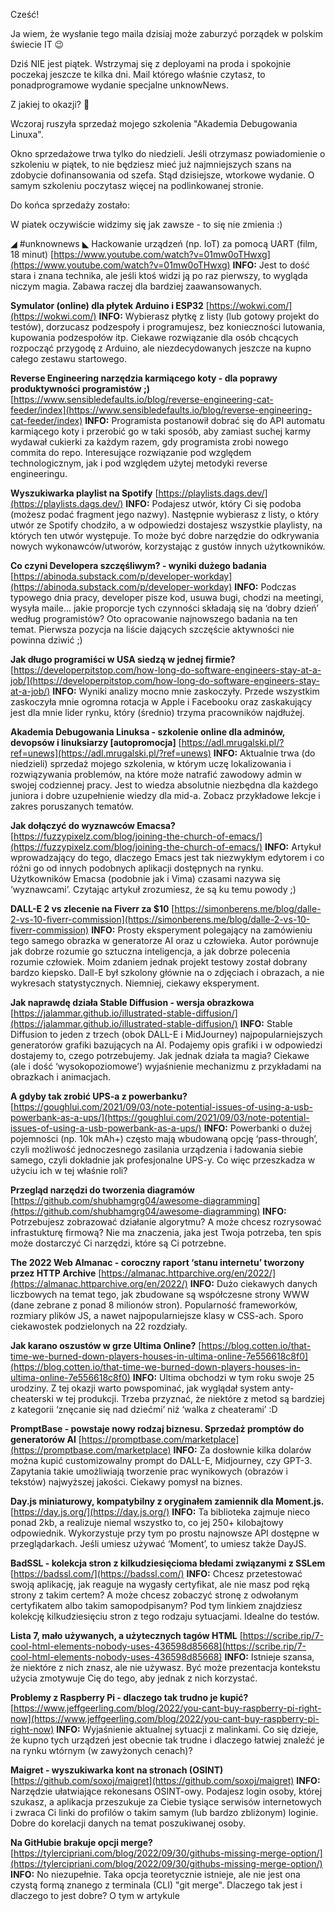 Cześć!

Ja wiem, że wysłanie tego maila dzisiaj może zaburzyć porządek w polskim świecie IT 😉

Dziś NIE jest piątek. Wstrzymaj się z deployami na proda i spokojnie poczekaj jeszcze te kilka dni. Mail którego właśnie czytasz, to ponadprogramowe wydanie specjalne unknowNews.

Z jakiej to okazji?  🤔

Wczoraj ruszyła sprzedaż mojego szkolenia "Akademia Debugowania Linuxa".

Okno sprzedażowe trwa tylko do niedzieli. Jeśli otrzymasz powiadomienie o szkoleniu w piątek, to nie będziesz mieć już najmniejszych szans na zdobycie dofinansowania od szefa. Stąd dzisiejsze, wtorkowe wydanie. O samym szkoleniu poczytasz więcej na podlinkowanej stronie.

 

Do końca sprzedaży zostało:
 

W piatek oczywiście widzimy się jak zawsze - to się nie zmienia :)

 

◢ #unknownews ◣
Hackowanie urządzeń (np. IoT) za pomocą UART (film, 18 minut)
[https://www.youtube.com/watch?v=01mw0oTHwxg](https://www.youtube.com/watch?v=01mw0oTHwxg)
**INFO:** Jest to dość stara i znana technika, ale jeśli ktoś widzi ją po raz pierwszy, to wygląda niczym magia. Zabawa raczej dla bardziej zaawansowanych.

**Symulator (online) dla płytek Arduino i ESP32**
[https://wokwi.com/](https://wokwi.com/)
**INFO:** Wybierasz płytkę z listy (lub gotowy projekt do testów), dorzucasz podzespoły i programujesz, bez konieczności lutowania, kupowania podzespołów itp. Ciekawe rozwiązanie dla osób chcących rozpocząć przygodę z Arduino, ale niezdecydowanych jeszcze na kupno całego zestawu startowego.

**Reverse Engineering narzędzia karmiącego koty - dla poprawy produktywności programistów ;)**
[https://www.sensibledefaults.io/blog/reverse-engineering-cat-feeder/index](https://www.sensibledefaults.io/blog/reverse-engineering-cat-feeder/index)
**INFO:** Programista postanowił dobrać się do API automatu karmiącego koty i przerobić go w taki sposób, aby zamiast suchej karmy wydawał cukierki za każdym razem, gdy programista zrobi nowego commita do repo. Interesujące rozwiązanie pod względem technologicznym, jak i pod względem użytej metodyki reverse engineeringu.

**Wyszukiwarka playlist na Spotify**
[https://playlists.dags.dev/](https://playlists.dags.dev/)
**INFO:** Podajesz utwór, który Ci się podoba (możesz podać fragment jego nazwy). Następnie wybierasz z listy, o który utwór ze Spotify chodziło, a w odpowiedzi dostajesz wszystkie playlisty, na których ten utwór występuje. To może być dobre narzędzie do odkrywania nowych wykonawców/utworów, korzystając z gustów innych użytkowników.

**Co czyni Developera szczęśliwym? - wyniki dużego badania**
[https://abinoda.substack.com/p/developer-workday](https://abinoda.substack.com/p/developer-workday)
**INFO:** Podczas typowego dnia pracy, developer pisze kod, usuwa bugi, chodzi na meetingi, wysyła maile... jakie proporcje tych czynności składają się na &lsquo;dobry dzień&rsquo; według programistów? Oto opracowanie najnowszego badania na ten temat. Pierwsza pozycja na liście dających szczęście aktywności nie powinna dziwić ;)

**Jak długo programiści w USA siedzą w jednej firmie?**
[https://developerpitstop.com/how-long-do-software-engineers-stay-at-a-job/](https://developerpitstop.com/how-long-do-software-engineers-stay-at-a-job/)
**INFO:** Wyniki analizy mocno mnie zaskoczyły. Przede wszystkim zaskoczyła mnie ogromna rotacja w Apple i Facebooku oraz zaskakujący jest dla mnie lider rynku, który (średnio) trzyma pracowników najdłużej.

**Akademia Debugowania Linuksa - szkolenie online dla adminów, devopsów i linuksiarzy [autopromocja]**
[https://adl.mrugalski.pl/?ref=unews](https://adl.mrugalski.pl/?ref=unews)
**INFO:** Aktualnie trwa (do niedzieli) sprzedaż mojego szkolenia, w którym uczę lokalizowania i rozwiązywania problemów, na które może natrafić zawodowy admin w swojej codziennej pracy. Jest to wiedza absolutnie niezbędna dla każdego juniora i dobre uzupełnienie wiedzy dla mid-a. Zobacz przykładowe lekcje i zakres poruszanych tematów.

**Jak dołączyć do wyznawców Emacsa?**
[https://fuzzypixelz.com/blog/joining-the-church-of-emacs/](https://fuzzypixelz.com/blog/joining-the-church-of-emacs/)
**INFO:** Artykuł wprowadzający do tego, dlaczego Emacs jest tak niezwykłym edytorem i co różni go od innych podobnych aplikacji dostępnych na rynku. Użytkowników Emacsa (podobnie jak i Vima) czasami nazywa się &lsquo;wyznawcami&rsquo;. Czytając artykuł zrozumiesz, że są ku temu powody ;)

**DALL-E 2 vs zlecenie na Fiverr za $10**
[https://simonberens.me/blog/dalle-2-vs-10-fiverr-commission](https://simonberens.me/blog/dalle-2-vs-10-fiverr-commission)
**INFO:** Prosty eksperyment polegający na zamówieniu tego samego obrazka w generatorze AI oraz u człowieka. Autor porównuje jak dobrze rozumie go sztuczna inteligencja, a jak dobrze polecenia rozumie człowiek. Moim zdaniem jednak projekt testowy został dobrany bardzo kiepsko. Dall-E był szkolony głównie na o zdjęciach i obrazach, a nie wykresach statystycznych. Niemniej, ciekawy eksperyment.

**Jak naprawdę działa Stable Diffusion - wersja obrazkowa**
[https://jalammar.github.io/illustrated-stable-diffusion/](https://jalammar.github.io/illustrated-stable-diffusion/)
**INFO:** Stable Diffusion to jeden z trzech (obok DALL-E i MidJourney) najpopularniejszych generatorów grafiki bazujących na AI. Podajemy opis grafiki i w odpowiedzi dostajemy to, czego potrzebujemy. Jak jednak działa ta magia? Ciekawe (ale i dość &lsquo;wysokopoziomowe&rsquo;) wyjaśnienie mechanizmu z przykładami na obrazkach i animacjach.

**A gdyby tak zrobić UPS-a z powerbanku?**
[https://goughlui.com/2021/09/03/note-potential-issues-of-using-a-usb-powerbank-as-a-ups/](https://goughlui.com/2021/09/03/note-potential-issues-of-using-a-usb-powerbank-as-a-ups/)
**INFO:** Powerbanki o dużej pojemności (np. 10k mAh+) często mają wbudowaną opcję &lsquo;pass-through&rsquo;, czyli możliwość jednoczesnego zasilania urządzenia i ładowania siebie samego, czyli dokładnie jak profesjonalne UPS-y. Co więc przeszkadza w użyciu ich w tej właśnie roli?

**Przegląd narzędzi do tworzenia diagramów**
[https://github.com/shubhamgrg04/awesome-diagramming](https://github.com/shubhamgrg04/awesome-diagramming)
**INFO:** Potrzebujesz zobrazować działanie algorytmu? A może chcesz rozrysować infrastukturę firmową? Nie ma znaczenia, jaka jest Twoja potrzeba, ten spis może dostarczyć Ci narzędzi, które są Ci potrzebne.

**The 2022 Web Almanac - coroczny raport &lsquo;stanu internetu&rsquo; tworzony przez HTTP Archive**
[https://almanac.httparchive.org/en/2022/](https://almanac.httparchive.org/en/2022/)
**INFO:** Dużo ciekawych danych liczbowych na temat tego, jak zbudowane są współczesne strony WWW (dane zebrane z ponad 8 milionów stron). Popularność frameworków, rozmiary plików JS, a nawet najpopularniejsze klasy w CSS-ach. Sporo ciekawostek podzielonych na 22 rozdziały.

**Jak karano oszustów w grze Ultima Online?**
[https://blog.cotten.io/that-time-we-burned-down-players-houses-in-ultima-online-7e556618c8f0](https://blog.cotten.io/that-time-we-burned-down-players-houses-in-ultima-online-7e556618c8f0)
**INFO:** Ultima obchodzi w tym roku swoje 25 urodziny. Z tej okazji warto powspominać, jak wyglądał system anty-cheaterski w tej produkcji. Trzeba przyznać, że niektóre z metod są bardziej z kategorii &lsquo;znęcanie się nad dziećmi&rsquo; niż &lsquo;walka z cheaterami&rsquo; :D

**PromptBase - powstaje nowy rodzaj biznesu. Sprzedaż promptów do generatorów AI**
[https://promptbase.com/marketplace](https://promptbase.com/marketplace)
**INFO:** Za dosłownie kilka dolarów można kupić customizowalny prompt do DALL-E, Midjourney, czy GPT-3. Zapytania takie umożliwiają tworzenie prac wynikowych (obrazów i tekstów) najwyższej jakości. Ciekawy pomysł na biznes.

**Day.js miniaturowy, kompatybilny z oryginałem zamiennik dla Moment.js.**
[https://day.js.org/](https://day.js.org/)
**INFO:** Ta biblioteka zajmuje nieco ponad 2kb, a realizuje niemal wszystko to, co jej 250+ kilobajtowy odpowiednik. Wykorzystuje przy tym po prostu najnowsze API dostępne w przeglądarkach. Jeśli umiesz używać &lsquo;Moment&rsquo;, to umiesz także DayJS.

**BadSSL - kolekcja stron z kilkudziesięcioma błedami związanymi z SSLem**
[https://badssl.com/](https://badssl.com/)
**INFO:** Chcesz przetestować swoją aplikację, jak reaguje na wygasły certyfikat, ale nie masz pod ręką strony z takim certem? A może chcesz zobaczyć stronę z odwołanym certyfikatem albo takim samopodpisanym? Pod tym linkiem znajdziesz kolekcję kilkudziesięciu stron z tego rodzaju sytuacjami. Idealne do testów.

**Lista 7, mało używanych, a użytecznych tagów HTML**
[https://scribe.rip/7-cool-html-elements-nobody-uses-436598d85668](https://scribe.rip/7-cool-html-elements-nobody-uses-436598d85668)
**INFO:** Istnieje szansa, że niektóre z nich znasz, ale nie używasz. Być może prezentacja kontekstu użycia zmotywuje Cię do tego, aby jednak z nich korzystać.

**Problemy z Raspberry Pi - dlaczego tak trudno je kupić?**
[https://www.jeffgeerling.com/blog/2022/you-cant-buy-raspberry-pi-right-now](https://www.jeffgeerling.com/blog/2022/you-cant-buy-raspberry-pi-right-now)
**INFO:** Wyjaśnienie aktualnej sytuacji z malinkami. Co się dzieje, że kupno tych urządzeń jest obecnie tak trudne i dlaczego łatwiej znaleźć je na rynku wtórnym (w zawyżonych cenach)?

**Maigret - wyszukiwarka kont na stronach (OSINT)**
[https://github.com/soxoj/maigret](https://github.com/soxoj/maigret)
**INFO:** Narzędzie ułatwiające rekonesans OSINT-owy. Podajesz login osoby, której szukasz, a aplikacja przeszukuje za Ciebie tysiące serwisów internetowych i zwraca Ci linki do profilów o takim samym (lub bardzo zbliżonym) loginie. Dobre do korelacji danych na temat poszukiwanej osoby.

**Na GitHubie brakuje opcji merge?**
[https://tylercipriani.com/blog/2022/09/30/githubs-missing-merge-option/](https://tylercipriani.com/blog/2022/09/30/githubs-missing-merge-option/)
**INFO:** No niezupełnie. Taka opcja teoretycznie istnieje, ale nie jest ona czystą formą znanego z terminala (CLI) "git merge". Dlaczego tak jest i dlaczego to jest dobre? O tym w artykule